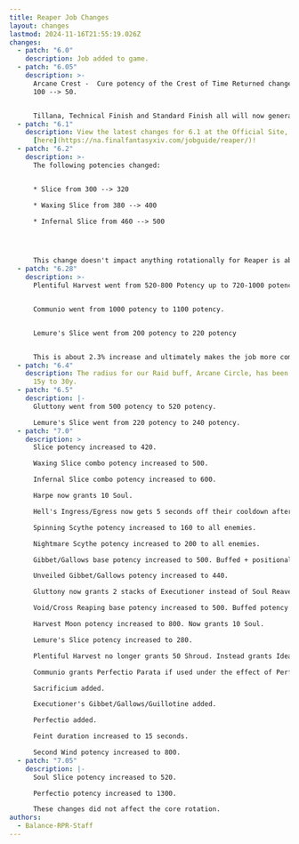 ```yaml
---
title: Reaper Job Changes
layout: changes
lastmod: 2024-11-16T21:55:19.026Z
changes:
  - patch: "6.0"
    description: Job added to game.
  - patch: "6.05"
    description: >-
      Arcane Crest -  Cure potency of the Crest of Time Returned changed from
      100 --> 50.


      Tillana, Technical Finish and Standard Finish all will now generate Immortal Sacrifices.
  - patch: "6.1"
    description: View the latest changes for 6.1 at the Official Site, located
      [here](https://na.finalfantasyxiv.com/jobguide/reaper/)!
  - patch: "6.2"
    description: >-
      The following potencies changed:


      * Slice from 300 --> 320

      * Waxing Slice from 380 --> 400

      * Infernal Slice from 460 --> 500




      This change doesn't impact anything rotationally for Reaper is about a 1.5% increase in overall damage
  - patch: "6.28"
    description: >-
      Plentiful Harvest went from 520-800 Potency up to 720-1000 potency.


      Communio went from 1000 potency to 1100 potency.


      Lemure's Slice went from 200 potency to 220 potency


      This is about 2.3% increase and ultimately makes the job more competitive with other melee. All of this damage is in the burst window which also impacts how well a RPR performs in raid buffs.
  - patch: "6.4"
    description: The radius for our Raid buff, Arcane Circle, has been doubled from
      15y to 30y.
  - patch: "6.5"
    description: |-
      Gluttony went from 500 potency to 520 potency.

      Lemure's Slice went from 220 potency to 240 potency.
  - patch: "7.0"
    description: >
      Slice potency increased to 420.

      Waxing Slice combo potency increased to 500.

      Infernal Slice combo potency increased to 600.

      Harpe now grants 10 Soul.

      Hell's Ingress/Egress now gets 5 seconds off their cooldown after using the Enhanced Harpe proc.

      Spinning Scythe potency increased to 160 to all enemies.

      Nightmare Scythe potency increased to 200 to all enemies. 

      Gibbet/Gallows base potency increased to 500. Buffed + positional potency is now 620 for both.

      Unveiled Gibbet/Gallows potency increased to 440.

      Gluttony now grants 2 stacks of Executioner instead of Soul Reaver. Enshroud now grants Oblatio, allowing the use of Sacrificium.

      Void/Cross Reaping base potency increased to 500. Buffed potency is now 560 for both.

      Harvest Moon potency increased to 800. Now grants 10 Soul.

      Lemure's Slice potency increased to 280.

      Plentiful Harvest no longer grants 50 Shroud. Instead grants Ideal Host for 30 seconds allowing the next Enshroud to be free. Also grants Perfectio Oculta for 30 seconds.

      Communio grants Perfectio Parata if used under the effect of Perfectio Oculta.

      Sacrificium added.

      Executioner's Gibbet/Gallows/Guillotine added.

      Perfectio added.

      Feint duration increased to 15 seconds.

      Second Wind potency increased to 800.
  - patch: "7.05"
    description: |-
      Soul Slice potency increased to 520.

      Perfectio potency increased to 1300.

      These changes did not affect the core rotation.
authors:
  - Balance-RPR-Staff
---
```

